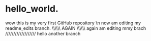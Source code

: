 # hello_world.
wow this is my very first GitHub repository \n
now am editing my readme_edits branch.
\\\\\\\\\\\\
AGAIN
\\\\\\\\\\\\
again am editing mmy brach
///////////////////
hello another branch
